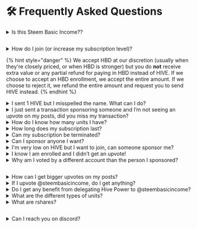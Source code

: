 # 🛠 Frequently Asked Questions

<details>

<summary>Is this Steem Basic Income??</summary>

Hive SBI was launched as a spin-off from Steem Basic Income at the time that Hive blockchain was forked from Steem. We decided to honor most pre-fork subscriptions on the new blockchain, and even make available an option to fully migrate to the blockchain of choice. New enrollments only apply to the chain on which they are funded.

Steem Basic Income appreciates everyone that supported us in our original vision to bring a voluntary crowdfunded basic income to as many Steemians as possible.&#x20;

</details>

<figure><img src="https://images.hive.blog/768x0/https://files.peakd.com/file/peakd-hive/steembasicincome/RMxebhUh-image.png" alt=""><figcaption></figcaption></figure>

<details>

<summary>How do I join (or increase my subscription level)?</summary>

First, you can simply send 1 HIVE (or more - whole numbers only, no fractional units will be allocated) to @steembasicincome and include **someone else's** account name as the transaction memo.

Second, delegate HP to @steembasicincome. 1 bonus unit is granted per 2 HP delegated and remains in place until the delegation is removed. Bonus units are only available to existing SBI members, so you need to send an enrollment transaction first!

Third, participate in some of the many contests run by fellow SBI members. This is not only a great way to potentially win some sponsored units, it also can help you network and grow your following.

The official currency for enrollment is **HIVE**.

</details>

{% hint style="danger" %}
We accept HBD at our discretion (usually when they're closely priced, or when HBD is stronger) but you do **not** receive extra value or any partial refund for paying in HBD instead of HIVE. If we choose to accept an HBD enrollment, we accept the entire amount. If we choose to reject it, we refund the entire amount and request you to send HIVE instead.
{% endhint %}

<details>

<summary>I sent 1 HIVE but I misspelled the name. What can I do?</summary>

If this happens please send 0.001 HIVE or HBD to @steembasicincome. Please specify the name you mistakenly put, as well as the correct name. These are reviewed manually, so please let us know in our [Discord help channel](https://discord.gg/Z5KVQ5whKR) and give us a few days to fix it and confirm.

To ensure timely processing of your enrollment, please check your balances before sending and check again after 3 or more hours to confirm that your enrollment was processed.

</details>

<details>

<summary>I just sent a transaction sponsoring someone and I’m not seeing an upvote on my posts, did you miss my transaction?</summary>

If it has been at least three hours, you can check your enrollment [on our website](https://www.hivesbi.com/userinfo/) or by typing `!sbi status` in a comment on Hive. You can also check your Hive SBI levels in your PeakD wallet.

How frequently you receive upvotes depends on your subscription level and posting frequency, so you might not receive an update on every post you make. You can read more about our upvote delivery in [Pending Balances & Upvote Delivery](pending-balances-and-upvote-delivery.md)[. ](pending-balances-and-upvote-delivery.md)

</details>

<details>

<summary>How do I know how many units I have?</summary>

There are multiple ways to check your subscription level:

* On Chain: Make a post or comment with the keywords `!sbi status` in it.
* In PeakD wallet: [https://peakd.com/@YOUR-HIVE-NAME-HERE/wallet/others](https://peakd.com/@YOUR-HIVE-NAME-HERE/wallet/others)
* On our website at [https://www.hivesbi.com/userinfo/](https://www.hivesbi.com/userinfo/)

</details>

<details>

<summary>How long does my subscription last?</summary>

Regular subscription units last forever. These are the most common units, gained by sending HIVE or by being sponsored. The exception to this is if your account is skip-listed for any of the reasons listed below (next section). If your account was already skip-listed before the Hive fork, then your subscription is _not_ migrated to Hive.

Bonus units gained from delegating HP remain in place until you cancel the delegation.

</details>

<details>

<summary>Can my subscription be terminated?</summary>

Yes, your Hive SBI subscription can be terminated at sole discretion of Hive SBI for one or more of the following reasons:

* Plagiarism. Posting content from other sources without proper credits and acting as if it's your own.
* Spamming. Creating posts at rapid pace with low effort and low quality content.
* Bad faith. Bad behaviors toward other Hivers. This may include unfair flagging and other inappropriate actions.
* Other reasons. Hive SBI reserves the right to terminate subscription of any user for any reason not mentioned above.

If your account was added to our blacklist, and your subscription effectively terminated, you may have the right to an appeal or partial refund.

</details>

<details>

<summary>Can I sponsor anyone I want?</summary>

Yes! Just not yourself!

</details>

<details>

<summary>I'm very low on HIVE but I want to join, can someone sponsor me?</summary>

Yes, anyone can sponsor you to join HIVE SBI. Here are some ways you can get sponsored to join the program or get more shares:

* Ask a friend. Tell a friend who already is on Hive ecosystem about the program, and ask them to sponsor you. Both you and your friend get one Hive SBI unit for each HIVE sent for sponsorship!
* Winning Hive SBI contests. The are lots of contests that gives away Hive SBI units as rewards.
* Ask for payment in Hive SBI units. You can provide a product or service for someone within the Hive ecosystem and ask for payment in Hive SBI units instead of HIVE or HBD. Both you and they will benefit from the program if you transact this way!
* Buy HIVE. If all above methods are not working for you, you can always buy HIVE for yourself and enroll into the program. You also get to choose to sponsor other people to the program.
* Convert more Steem Basic Income units into HIVE Basic Income if you have not already done so.

</details>

<details>

<summary>I know I am enrolled and I didn’t get an upvote!</summary>

First, ensure that you have an active subscription by checking the number of units that you have using the tools mentioned above.\
From the `!sbi status` result, check if your rshares balance value is less that $0.06. If so, you need to accumulate more pending balance to hit $0.06 before you get the next $0.02 upvote. If you have reached this threshold but still did not get the upvote, contact the Hive SBI team through discord [here](https://discord.com/invite/Z5KVQ5whKR). You can read more about our upvote delivery in [Pending Balances & Upvote Delivery](pending-balances-and-upvote-delivery.md)[. ](pending-balances-and-upvote-delivery.md)

</details>

<details>

<summary>Why am I voted by a different account than the person I sponsored?</summary>

Hive SBI has many different accounts; @steembasicincome, @sbi2, @sbi3, etc. Your vote will come from the most available account at the time of your post. The vote will always still have the same value that your account was due at that time, no matter which account is used to cast the vote.

</details>

<figure><img src="https://images.hive.blog/768x0/https://files.peakd.com/file/peakd-hive/steembasicincome/vq3SGoDt-image.png" alt=""><figcaption></figcaption></figure>

<details>

<summary>How can I get bigger upvotes on my posts?</summary>

The upvote value given by Hive SBI is determined by the amount of rshares in your pending upvote balance. There are multiple ways to get bigger upvotes from Hive SBI on your posts:

* Enroll for more Hive SBI units. The larger your Hive SBI subscription, the faster your pending upvote balance accumulates. More pending vote balance means bigger upvotes!
* Post less frequently. Even when you are not posting, your Hive SBI pending upvote balance is still constantly accumulating. This will result on bigger upvote value on your next post. You can read more about our upvote delivery in [Pending Balances & Upvote Delivery](pending-balances-and-upvote-delivery.md)[. ](pending-balances-and-upvote-delivery.md)
* Delegating HP to @steembasicincome. You get temporary "bonus units" when you delegate to @steembasicincome. These bonus units give similar benefit compared to regular Hive SBI units. Currently, you get 1 bonus unit for each 2 HP delegation to @steembasicincome. You must already be enrolled in Hive SBI to receive benefits for delegation.

</details>

<details>

<summary>If I upvote @steembasicincome, do I get anything?</summary>

No. **Phasing out of upvoting bonuses for Steem Basic Income was** [**announced** ](https://peakd.com/steembasicincome/@steembasicincome/member-upvotes-provide-sustainability-27-october-2019)**27 October 2019.** We do not plan to bring upvote bonuses to Hive SBI.

Some members get good feelings when they support Hive SBI with upvotes. Your results may vary.

</details>

<details>

<summary>Do I get any benefit from delegating Hive Power to @steembasicincome?</summary>

Yes, you get temporary "bonus units" when you delegate to @steembasicincome. These bonus units give similar benefit compared to regular Hive SBI units. Currently, you get 1 bonus unit for each 2 HP delegation to @steembasicincome. Bonus units will be removed if you withdraw your delegation.

**You must already be enrolled in Hive SBI to receive this bonus!**

</details>

<details>

<summary>What are the different types of units?</summary>

There are a few types of units that Hive SBI uses, representing different subscription benefits.

1. Standard units are through the enrollment process. These are differentiated for our refund policy. For other purposes, these are treated exactly the same.\
   i. Sponsored units are received when someone sponsors you.\
   ii. Enrolled units are received when you sponsor somebody else.
2. Bonus units are earned by delegating HP to @steembasicincome
3. Management units are created at 5% of standard units. These are issued to the founder (@josephsavage) and lead developer (@samuel-swinton) automatically, but may be assigned to users that help improve the project.

</details>

<details>

<summary>What are rshares?</summary>

rshares are the unit that Hive uses to calculate rewards. Whenever you upvote, the witness checks your VP% and HP to calculate how many rshares your upvote is worth. Hive SBI uses rshares to track your pending upvote value. Pending upvote value estimates returned by any of our tools are calculated from your rshares balance at the time of inquiry, but the actual value of your pending upvotes is dependent on HIVE prices and reward pool behavior.

</details>

<figure><img src="https://images.hive.blog/768x0/https://files.peakd.com/file/peakd-hive/steembasicincome/S1pCf3gX-image.png" alt=""><figcaption></figcaption></figure>

<details>

<summary>Can I reach you on discord?</summary>

Yes, that is the best way to get in touch with us. Here is a link to the discord server: [click here](https://discord.gg/Z5KVQ5whKR)\
There is a wealth of information in the #Read-me-first, #updates, and rules channels, or if you need more help, just post your question in the #help channel and a member of the team will be happy to assist you.

</details>

